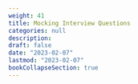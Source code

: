 ```yaml
---
weight: 41
title: Mocking Interview Questions
categories: null
description: 
draft: false
date: "2023-02-07"
lastmod: "2023-02-07"
bookCollapseSection: true
---
```


